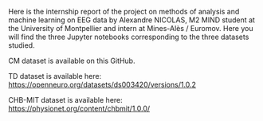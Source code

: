 Here is the internship report of the project on methods of analysis and machine learning on EEG data by Alexandre NICOLAS, M2 MIND student at the University of Montpellier and intern at Mines-Alès / Euromov. Here you will find the three Jupyter notebooks corresponding to the three datasets studied.

CM dataset is available on this GitHub.

TD dataset is available here: https://openneuro.org/datasets/ds003420/versions/1.0.2

CHB-MIT dataset is available here: https://physionet.org/content/chbmit/1.0.0/